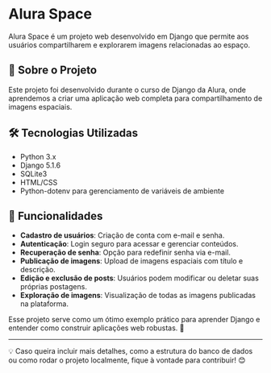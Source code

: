 # Alura Space  

Alura Space é um projeto web desenvolvido em Django que permite aos usuários compartilharem e explorarem imagens relacionadas ao espaço.  

## 🚀 Sobre o Projeto  

Este projeto foi desenvolvido durante o curso de Django da Alura, onde aprendemos a criar uma aplicação web completa para compartilhamento de imagens espaciais.  

## 🛠️ Tecnologias Utilizadas  

- Python 3.x  
- Django 5.1.6  
- SQLite3  
- HTML/CSS  
- Python-dotenv para gerenciamento de variáveis de ambiente  

## 🌟 Funcionalidades  

- **Cadastro de usuários**: Criação de conta com e-mail e senha.  
- **Autenticação**: Login seguro para acessar e gerenciar conteúdos.  
- **Recuperação de senha**: Opção para redefinir senha via e-mail.  
- **Publicação de imagens**: Upload de imagens espaciais com título e descrição.  
- **Edição e exclusão de posts**: Usuários podem modificar ou deletar suas próprias postagens.  
- **Exploração de imagens**: Visualização de todas as imagens publicadas na plataforma.  

Esse projeto serve como um ótimo exemplo prático para aprender Django e entender como construir aplicações web robustas. 🚀  

---  

💡 Caso queira incluir mais detalhes, como a estrutura do banco de dados ou como rodar o projeto localmente, fique à vontade para contribuir! 😊
